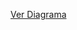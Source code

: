 [Ver Diagrama](https://lucid.app/lucidchart/54267569-168a-435c-863e-c398341be2f1/edit?viewport_loc=-508%2C-67%2C1579%2C868%2C0_0&invitationId=inv_53ab9a9b-8176-4978-8b27-c7ad32e16ca6)